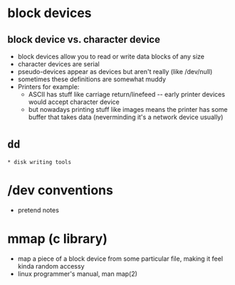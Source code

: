 # block devices
  ## block device vs. character device
  * block devices allow you to read or write data blocks of any size
  * character devices are serial
  * pseudo-devices appear as devices but aren't really (like /dev/null)
  * sometimes these definitions are somewhat muddy
  * Printers for example:
    * ASCII has stuff like carriage return/linefeed -- early printer devices would accept character device
    * but nowadays printing stuff like images means the printer has some buffer that takes data (neverminding it's a network device usually)
  # `dd`
    * disk writing tools
  # /dev conventions
  * pretend notes
  # mmap (c library)
  * map a piece of a block device from some particular file, making it feel kinda random accessy
  * linux programmer's manual, man map(2)
